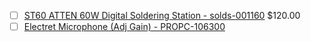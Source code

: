 


- [ ] [ST60 ATTEN 60W Digital Soldering Station - solds-001160](https://www.creatroninc.com/product/st60-atten-60w-digital-soldering-station/) $120.00
- [ ] [Electret Microphone (Adj Gain) - PROPC-106300](https://www.creatroninc.com/product/electret-microphone-module-adjustable-gain/)
